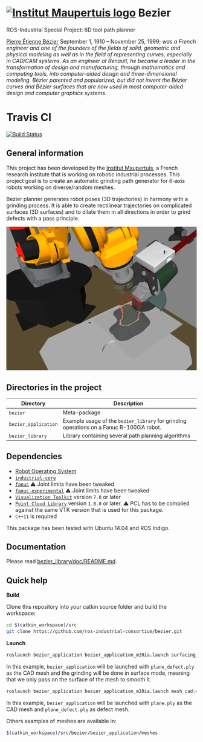  [![Institut Maupertuis logo](https://avatars1.githubusercontent.com/u/12760694?v=3&s=80)](http://www.institutmaupertuis.fr) Bezier
=============================

ROS-Industrial Special Project: 6D tool path planner

[Pierre Étienne Bézier](https://en.wikipedia.org/wiki/Pierre_B%C3%A9zier) September 1, 1910 – November 25, 1999; *was a French engineer and one of the founders of the fields of solid, geometric and physical modeling as well as in the field of representing curves, especially in CAD/CAM systems. As an engineer at Renault, he became a leader in the transformation of design and manufacturing, through mathematics and computing tools, into computer-aided design and three-dimensional modeling. Bézier patented and popularized, but did not invent the Bézier curves and Bézier surfaces that are now used in most computer-aided design and computer graphics systems.*

Travis CI
=========
[![Build Status](https://travis-ci.org/ros-industrial-consortium/bezier.svg?branch=indigo-devel)](https://travis-ci.org/ros-industrial-consortium/bezier)

General information
-------------------
This project has been developed by the [Institut Maupertuis](http://www.institutmaupertuis.fr), a French research institute that is working on robotic industrial processes.
This project goal is to create an automatic grinding path generator for 6-axis robots working on diverse/random meshes.

Bezier planner generates robot poses (3D trajectories) in harmony with a grinding process.
It is able to create rectilinear trajectories on complicated surfaces (3D surfaces) and to dilate them in all directions in order to grind defects with a pass principle.

![bezier_application](bezier_library/doc/bezier_application.png)

Directories in the project
--------------------------

| Directory  | Description
------------ | -----------
`bezier` | Meta-package
`bezier_application` | Example usage of the `bezier_library` for grinding operations on a Fanuc R-1000iA robot.
`bezier_library` | Library containing several path planning algorithms

Dependencies
------------
- [Robot Operating System](http://wiki.ros.org/ROS/Installation)
- [`industrial-core`](http://wiki.ros.org/industrial_core)
- [`fanuc`](https://github.com/InstitutMaupertuis/fanuc) :warning: Joint limits have been tweaked
- [`fanuc experimental`](https://github.com/InstitutMaupertuis/fanuc_experimental) :warning: Joint limits have been tweaked
- [`Visualization Toolkit`](https://gitlab.kitware.com/vtk/vtk/) version `7.0` or later
- [`Point Cloud Library`](https://github.com/PointCloudLibrary/pcl) version `1.8.0` or later. :warning: PCL has to be compiled against the same VTK version that is used for this package.
- `C++11` is required 

This package has been tested with Ubuntu 14.04 and ROS Indigo.

Documentation
-------------
Please read [bezier_library/doc/README.md](bezier_library/doc/README.md).

Quick help
----------

**Build**

Clone this repository into your catkin source folder and build the workspace:
```bash
cd $(catkin_workspace)/src
git clone https://github.com/ros-industrial-consortium/bezier.git
```

**Launch**

```bash
roslaunch bezier_application bezier_application_m20ia.launch surfacing_mode:=true mesh_cad:=plane/plane_defect.ply
```

In this example, `bezier_application` will be launched with `plane_defect.ply` as the CAD mesh and the grinding will be done in surface mode, meaning that we only pass on the surface of the mesh to smooth it.

```bash
roslaunch bezier_application bezier_application_m20ia.launch mesh_cad:=plane/plane.ply mesh_defect:=plane/plane_defect.ply
```

In this example, `bezier_application` will be launched with `plane.ply` as the CAD mesh and `plane_defect.ply` as defect mesh.

Others examples of meshes are available in:
```bash
$(catkin_workspace)/src/bezier/bezier_application/meshes
```


